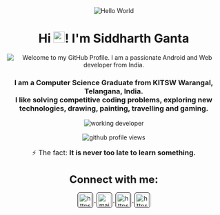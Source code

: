 <p align='center' style='margin: 16px 4px 8px;'>
    <img src="C:\Users\Shanvi\Downloads\greetings.gif" alt="Hello World" />
</p>

<h1 align="center">
    Hi <img src='./assets/wave.gif' height='26' alt='there'>! I'm Siddharth Ganta
</h1>

<p align='center' style='margin: 16px 4px 8px;'>
    <img src="https://readme-typing-svg.herokuapp.com?font=Fira+Code&pause=1000&color=54A6FF&center=true&vCenter=true&multiline=true&width=710&height=70&lines=Welcome+to+my+GitHub+Profile;I+am+a+passionate+Android+and+Web+developer+from+India" alt="Welcome to my GitHub Profile. I am a passionate Android and Web developer from India." />
</p>

<h3 align="center">
    I am a Computer Science Graduate from KITSW Warangal, Telangana, India.<br />
    I like solving competitive coding problems, exploring new technologies, drawing, painting, travelling and gaming.
</h3>

<p align='center' style='margin: 16px 4px 8px;'>
    <img src="C:![tony-stark (1)](https://github.com/amsidsh/README/assets/135155660/0169359e-963b-4428-9e28-ff3622ebcbe3)
\Users\Shanvi\Downloads\tony-stark (1).gif" alt="working developer">
</p>

<p align="center" style='margin: 16px 4px 8px;'>
    <img src="https://komarev.com/ghpvc/?username=amsidsh&label=Profile%20views&color=0e75b6&style=flat" alt="github profile views" />
</p>
<p align='center' style='font-size: 16px;'>
    ⚡ The fact: <strong>It is never too late to learn something.</strong>
</p>

<h3 align="center" style='margin: 32px 4px 8px; font-size: 24px;'>
    Connect with me:
</h3>
<p align="center" style='margin: 16px 4px 8px;'>
    <a href="https://twitter.com/siddharthganta" target="blank" rel="noreferrer">
        <img align="center" src="https://www.vectorlogo.zone/logos/twitter/twitter-official.svg" alt="https://twitter.com/siddharthganta" height="30" width="30" style="background: #ffffff; border-radius: 5px; border: 1px solid #000000; margin: 0 2px; padding: 2px;" />
    </a>
    <a href="mailto:siddharthganta27@gmail.com" target="blank" rel="noreferrer">
        <img align="center" src="https://www.vectorlogo.zone/logos/gmail/gmail-icon.svg" alt="mailto:siddharthganta27@gmail.com" height="30" width="30" style="background: #ffffff; border-radius: 5px; border: 1px solid #000000; margin: 0 2px; padding: 2px;" />
    </a>
    <a href="https://www.linkedin.com/in/siddharth-ganta-782789250" target="blank" rel="noreferrer">
        <img align="center" src="https://www.vectorlogo.zone/logos/linkedin/linkedin-icon.svg" alt="https://www.linkedin.com/in/siddharth-ganta-782789250" height="30" width="30" style="background: #ffffff; border-radius: 5px; border: 1px solid #000000; margin: 0 2px; padding: 2px;" />
    </a>
    <a href="https://instagram.com/siddharthganta7" target="blank" rel="noreferrer">
        <img align="center" src="https://www.vectorlogo.zone/logos/instagram/instagram-icon.svg" alt="https://instagram.com/siddharthganta7" height="30" width="30" style="background: #ffffff; border-radius: 5px; border: 1px solid #000000; margin: 0 2px; padding: 2px;" />
    </a>
